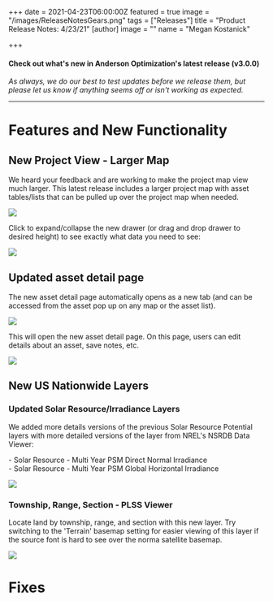 +++
date = 2021-04-23T06:00:00Z
featured = true
image = "/images/ReleaseNotesGears.png"
tags = ["Releases"]
title = "Product Release Notes: 4/23/21"
[author]
image = ""
name = "Megan Kostanick"

+++
#### **Check out what's new in Anderson Optimization's latest release (v3.0.0)**

_As always, we do our best to test updates before we release them, but please let us know if anything seems off or isn't working as expected._

***

# **Features and New Functionality**

## New Project View - Larger Map

We heard your feedback and are working to make the project map view much larger. This latest release includes a larger project map with asset tables/lists that can be pulled up over the project map when needed. 

![](/images/new_project_map_view.png)

Click to expand/collapse the new drawer (or drag and drop drawer to desired height) to see exactly what data you need to see: 

![](/images/drawer_view.png)

## Updated asset detail page

The new asset detail page automatically opens as a new tab (and can be accessed from the asset pop up on any map or the asset list). 

![](/images/asset_detail_new_tab.png)

This will open the new asset detail page. On this page, users can edit details about an asset, save notes, etc. 

![](/images/asset_new_tab.png)

## New US Nationwide Layers

### Updated Solar Resource/Irradiance Layers

We added more details versions of the previous Solar Resource Potential layers with more detailed versions of the layer from NREL's NSRDB Data Viewer:

\- Solar Resource - Multi Year PSM Direct Normal Irradiance  
\- Solar Resource - Multi Year PSM Global Horizontal Irradiance

![](/images/solarresourcepotential.png)

### Township, Range, Section - PLSS Viewer

Locate land by township, range, and section with this new layer. Try switching to the 'Terrain' basemap setting for easier viewing of this layer if the source font is hard to see over the norma satellite basemap.

![](/images/plssviewer.png)

# Fixes